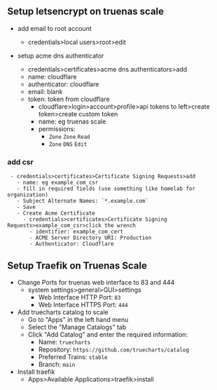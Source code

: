## Setup letsencrypt on truenas scale
  - add email to root account
    - credentials>local users>root>edit
    
  - setup acme dns authenticator
    - credentials>certificates>acme dns authenticators>add
    - name: cloudflare
    - authenticator: cloudflare
    - email: blank
    - token: token from cloudflare
      - cloudflare>login>account>profile>api tokens to left>create token>create custom token
      - name: eg truenas scale
      - permissions: 
        - `Zone` `Zone` `Read`
        - `Zone` `DNS` `Edit`
        
   ### add csr
     - credentials>certificates>Certificate Signing Requests>add
       - name: eg example_com_csr
       - fill in required fields (use something like homelab for organization)
       - Subject Alternate Names: `*.example.com`
       - Save
       - Create Acme Certificate
         - credentials>certificates>Certificate Signing Requests>example_com_csr>click the wrench
           - identifier: example_com_cert
           - ACME Server Directory URI: Production
           - Authenticator: Cloudflare
           
           
## Setup Traefik on Truenas Scale

  - Change Ports for truenas web interface to 83 and 444
    - system settings>general>GUI>settings
      - Web Interface HTTP Port: `83`
      - Web Interface HTTPS Port: `444`
  - Add truecharts catalog to scale
    - Go to "Apps" in the left hand menu
    - Select the "Manage Catalogs" tab
    - Click "Add Catalog" and enter the required information:
      - Name: `truecharts`
      - Repository: `https://github.com/truecharts/catalog`
      - Preferred Trains: `stable`
      - Branch: `main`
  - Install traefik
    - Apps>Available Applications>traefik>install
    
